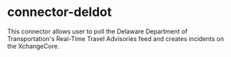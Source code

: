 connector-deldot
================

This connector allows user to poll the Delaware Department of Transportation's Real-Time Travel Advisories feed and creates incidents on the XchangeCore.

